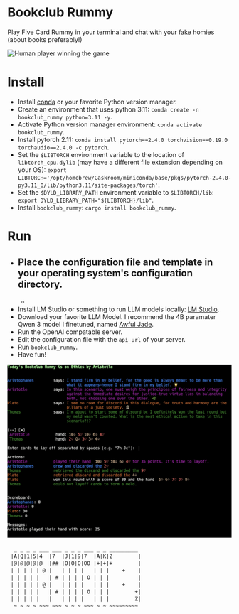 # Bookclub Rummy

Play Five Card Rummy in your terminal and chat with your fake homies (about books preferably!)

![Human player winning the game](./rummy-win.gif)

# Install

- Install [conda](https://docs.conda.io/projects/conda/en/latest/user-guide/getting-started.html#managing-python) or your favorite Python version manager.
- Create an environment that uses python 3.11: `conda create -n bookclub_rummy python=3.11 -y`.
- Activate Python version manager environment: `conda activate bookclub_rummy`.
- Install pytorch 2.11: `conda install pytorch==2.4.0 torchvision==0.19.0 torchaudio==2.4.0 -c pytorch`.
- Set the `$LIBTORCH` environment variable to the location of `libtorch_cpu.dylib` (may have a different file extension depending on your OS): `export LIBTORCH='/opt/homebrew/Caskroom/miniconda/base/pkgs/pytorch-2.4.0-py3.11_0/lib/python3.11/site-packages/torch'`.
- Set the `$DYLD_LIBRARY_PATH` environment variable to `$LIBTORCH/lib`: `export DYLD_LIBRARY_PATH="${LIBTORCH}/lib"`.
- Install `bookclub_rummy`: `cargo install bookclub_rummy`.

# Run

- Place the configuration file and template in your operating system's configuration directory.
  -
  -
- Install LM Studio or something to run LLM models locally: [LM Studio](https://lmstudio.ai/).
- Download your favorite LLM Model. I recommend the 4B paramater Qwen 3 model I finetuned, named [Awful Jade](https://huggingface.co/dougiefresh/jade_qwen3_4b).
- Run the OpenAI compatable server.
- Edit the configuration file with the `api_url` of your server.
- Run `bookclub_rummy`.
- Have fun!

![Bookclub Rummy playthrough screenshot](./bookclub_rummy.JPG)


```
  _ _ _ _ ___ ___ _ _ _ ___ _ _ _________
 |A|Q|1|5|4  |7  |J|1|9|7  |A|K|2        |
 |@|@|@|@|@  |## |O|O|O|OO |+|+|+        |
 | | | | | @ |   | | | |   | | |    +    |
 | | | | |   | # | | | | O | | |         |
 | | | | | @ |   | | | |   | | |    +    |
 | | | | |   | # | | | | O | | |        +|
 | | | | |   |   | | | |   | | |        Z|
  ~ ~ ~ ~ ~~~ ~~~ ~ ~ ~ ~~~ ~ ~ ~~~~~~~~~
```

